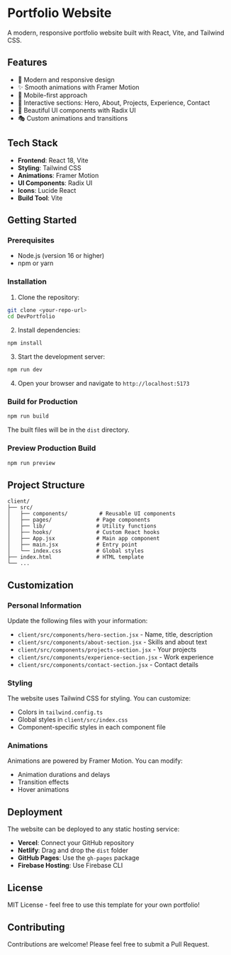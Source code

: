 # Portfolio Website

A modern, responsive portfolio website built with React, Vite, and Tailwind CSS.

## Features

- 🎨 Modern and responsive design
- ✨ Smooth animations with Framer Motion
- 📱 Mobile-first approach
- 🎯 Interactive sections: Hero, About, Projects, Experience, Contact
- 🌟 Beautiful UI components with Radix UI
- 🎭 Custom animations and transitions

## Tech Stack

- **Frontend**: React 18, Vite
- **Styling**: Tailwind CSS
- **Animations**: Framer Motion
- **UI Components**: Radix UI
- **Icons**: Lucide React
- **Build Tool**: Vite

## Getting Started

### Prerequisites

- Node.js (version 16 or higher)
- npm or yarn

### Installation

1. Clone the repository:
```bash
git clone <your-repo-url>
cd DevPortfolio
```

2. Install dependencies:
```bash
npm install
```

3. Start the development server:
```bash
npm run dev
```

4. Open your browser and navigate to `http://localhost:5173`

### Build for Production

```bash
npm run build
```

The built files will be in the `dist` directory.

### Preview Production Build

```bash
npm run preview
```

## Project Structure

```
client/
├── src/
│   ├── components/          # Reusable UI components
│   ├── pages/              # Page components
│   ├── lib/                # Utility functions
│   ├── hooks/              # Custom React hooks
│   ├── App.jsx             # Main app component
│   ├── main.jsx            # Entry point
│   └── index.css           # Global styles
├── index.html              # HTML template
└── ...
```

## Customization

### Personal Information

Update the following files with your information:
- `client/src/components/hero-section.jsx` - Name, title, description
- `client/src/components/about-section.jsx` - Skills and about text
- `client/src/components/projects-section.jsx` - Your projects
- `client/src/components/experience-section.jsx` - Work experience
- `client/src/components/contact-section.jsx` - Contact details

### Styling

The website uses Tailwind CSS for styling. You can customize:
- Colors in `tailwind.config.ts`
- Global styles in `client/src/index.css`
- Component-specific styles in each component file

### Animations

Animations are powered by Framer Motion. You can modify:
- Animation durations and delays
- Transition effects
- Hover animations

## Deployment

The website can be deployed to any static hosting service:

- **Vercel**: Connect your GitHub repository
- **Netlify**: Drag and drop the `dist` folder
- **GitHub Pages**: Use the `gh-pages` package
- **Firebase Hosting**: Use Firebase CLI

## License

MIT License - feel free to use this template for your own portfolio!

## Contributing

Contributions are welcome! Please feel free to submit a Pull Request. 